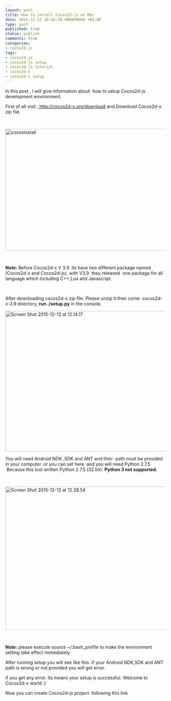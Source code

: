```yaml
---
layout: post
title: How to install Cocos2d-js on Mac
date: 2015-12-12 10:42:38.000000000 +02:00
type: post
published: true
status: publish
comments: true
categories:
- cocos2d-js
tags:
- cocos2d-js
- cocos2d-js setup
- cocos2d-js tutorial
- cocos2d-x
- cocos2d-x setup
---
```

<p>In this post , I will give information about  how to setup Cocos2d-js development environment.</p>
<p>First of all visit :<a href="http://cocos2d-x.org/download"> http://cocos2d-x.org/download</a> and Download Cocos2d-x zip file.</p>
<p>&nbsp;</p>
<p><img class="alignnone wp-image-960 size-large" src="{{ site.baseurl }}/assets/cocosinstall-1024x602.png" alt="cocosinstall" width="648" height="381" /></p>
<p>&nbsp;</p>
<p><strong>Note:</strong> Before Cocos2d-x V 3.9  its have two different package named (Cocos2d-x and Cocos2d-js). with V3.9  they released  one package for all language which including C++,Lua and Javascript.</p>
<p>&nbsp;</p>
<p>After downloading cocos2d-x zip file. Please unzip it.then come  cocos2d-x-3.9 directory, <strong>run ./setup.py</strong> in the console.</p>
<p><img class="alignnone wp-image-962" src="{{ site.baseurl }}/assets/Screen-Shot-2015-12-12-at-12.14.17-300x220.png" alt="Screen Shot 2015-12-12 at 12.14.17" width="600" height="440" /></p>
<p>You will need Android NDK ,SDK and ANT and their  path must be provided in your computer. or you can set here. and you will need Python 2.7.5  Because this tool written Python 2.7.5 (32 bit). <strong>Python 3 not supported.</strong></p>
<p>&nbsp;</p>
<p><img class="alignnone size-large wp-image-966" src="{{ site.baseurl }}/assets/Screen-Shot-2015-12-12-at-12.28.54-1024x709.png" alt="Screen Shot 2015-12-12 at 12.28.54" width="648" height="449" /></p>
<p>&nbsp;</p>
<p><strong>Note:</strong> please execute source ~/.bash_profile to make the environment setting take effect immediately.</p>
<p>After running setup you will see like this. if your Android NDK,SDK and ANT path is wrong or not provided you will get error.</p>
<p>if you get any error. Its means your setup is successful. Welcome to Cocos2d-x world :)</p>
<p>Now you can create Cocos2d-js project  following this link</p>
